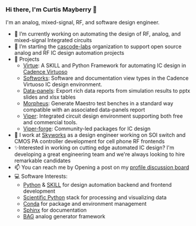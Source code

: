 ### Hi there, I'm Curtis Mayberry 👋

I'm an analog, mixed-signal, RF, and software design engineer.

- 🦾 I’m currently working on automating the design of RF, analog, and
mixed-signal Integrated circuits
- 👯 I’m starting the [cascode-labs](https://github.com/cascode-labs)
organization to support open source analog and RF IC design automation projects
- 🔭 Projects
  - [Virtue](https://www.cascode-labs.org/virtue/): A SKILL and Python Framework for automating IC design in
[Cadence Virtuoso](https://www.cadence.com/en_US/home/tools/custom-ic-analog-rf-design/circuit-design.html)
  - [Softworks](https://github.com/cascode-labs/softworks):
    Software and documentation view types in the Cadence Virtuoso IC design environment.
  - [Data-panels](https://github.com/cascode-labs/data-panels):
    Export rich data reports from simulation results to pptx slides and
    xlsx tables
  - [Morpheus](https://github.com/cascode-labs/morpheus):
    Generate Maestro test benches in a standard way compatible with an associated
    data-panels report
  - [Viper](https://www.cascode-labs.org/viper/): Integrated circuit design environment supporting both free and commercial tools.
  - [Viper-forge](https://www.cascode-labs.org/viper-forge/): Community-led packages for IC design
- 💼 I work at [Skyworks](https://github.com/skyworksinc) as a design engineer
working on SOI switch and CMOS PA controller development for cell phone RF frontends
- ✨Interested in working on cutting edge automated IC design? I'm
developing a great engineering team and we're always looking to hire remarkable candidates
- 📫 You can reach me by Opening a post on my
[profile discussion board](https://github.com/curtisma/curtisma/discussions)
- 💻 Software Interests:
  - [Python](https://www.python.org/) &
  [SKILL](https://www.cadence.com/en_US/home/training/all-courses/83018.html)
  for design automation backend and frontend development
  - [Scientific Python](https://scientific-python.org/) stack for
  processing and visualizing data
  - [Conda](https://docs.conda.io/en/latest/) for package and environment
  management
  - [Sphinx](https://www.sphinx-doc.org/en/master/index.html) for documentation
  - [BAG](https://github.com/bluecheetah/bag) analog generator framework
